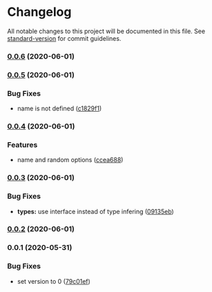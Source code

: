 # Changelog

All notable changes to this project will be documented in this file. See [standard-version](https://github.com/conventional-changelog/standard-version) for commit guidelines.

### [0.0.6](https://github.com/nuxt-contrib/get-port-please/compare/v0.0.5...v0.0.6) (2020-06-01)

### [0.0.5](https://github.com/nuxt-contrib/get-port-please/compare/v0.0.4...v0.0.5) (2020-06-01)


### Bug Fixes

* name is not defined ([c1829f1](https://github.com/nuxt-contrib/get-port-please/commit/c1829f12cfaf5304661ef16d744bbc66a2610a2d))

### [0.0.4](https://github.com/nuxt-contrib/get-port-please/compare/v0.0.3...v0.0.4) (2020-06-01)


### Features

* name and random options ([ccea688](https://github.com/nuxt-contrib/get-port-please/commit/ccea68889f440d0760412caff696dccfeac3144f))

### [0.0.3](https://github.com/nuxt-contrib/get-port-please/compare/v0.0.2...v0.0.3) (2020-06-01)


### Bug Fixes

* **types:** use interface instead of type infering ([09135eb](https://github.com/nuxt-contrib/get-port-please/commit/09135ebf0b7c96533b68cabdf8a9c512415e00b8))

### [0.0.2](https://github.com/nuxt-contrib/get-port-please/compare/v0.0.1...v0.0.2) (2020-06-01)

### 0.0.1 (2020-05-31)


### Bug Fixes

* set version to 0 ([79c01ef](https://github.com/nuxt-contrib/get-port-please/commit/79c01ef53e9425345bc0ec2cf58287b1fc940a7c))
